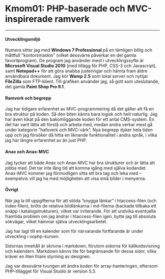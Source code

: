 Kmom01: PHP-baserade och MVC-inspirerade ramverk
================================================
---
<h4>Utvecklingsmiljö</h4>

Numera sitter jag med **Windows 7 Professional** på en tämligen billig och måttfull "kontorsmaskin" (vilket dessvärre påverkar en del gamla favoritprogram). De program jag använder mest i utvecklingssyfte är **Microsoft Visual Studio 2010** (med tillägg för PHP, CSS-3 och Javascript), samt **Notepad++** för att göra snabba justeringar och hämta fram äldre användbara dokument. Jag kör **Wamp 2.5** som lokal server och  nyttjar **FileZilla** som FTP-klient. Till grafiken använder jag, så gott som uteslutande, det gamla **Paint Shop Pro 9.1**.

<h4>Ramverk och begrepp</h4>

Jag har tidigare erfarenhet av MVC-programmering då det gäller att få en bra struktur på koden. Så den biten känns bara logisk och helt naturlig. Jag har även kikat på den bakomliggande koden för ett antal CMS-system. En del har varit lätta att förstå och arbeta med, medan andra verkar mest gå under kategorin ”hafsverk och MVC-värk”. Nya begrepp dyker hela tiden upp och jag försöker då hitta en liknande funktionalitet i andra språk, i vilka jag har längre erfarenhet av än just PHP.

<h4>Anax och Anax-MVC</h4>

Jag tycker att både Anax och Anax-MVC har bra strukturer och är lätta att jobba med. Det tar inte lång tid att komma igång med själva kodandet. Anax-MVC kommer jag förmodligen sitta ett bra tag och leka med – exempelvis vill jag ha med möjligheten att visa små bilder i menyerna.

<h4>Övrigt</h4>

När jag la till uppgifterna för att stöda ”snygga länkar” i htaccess-filen (och index-filen), bröts de relativa bildlänkarna i md-filerna (backade tillbaka ett snäpp i katalogstrukturen), vilket var irriterande. För att undvika eventuella framtida problem om jag ändrar i htaccess-filen igen, bytte jag till absoluta sökvägar, vilket hämmar själva utvecklingsarbetet.

Jag har lagt till en kalender som för närvarande fortfarande är under utveckling i oophp-kursen.

Sidornas innehåll är skrivna i markdown, förutom sidorna för källkodsvisning och kalendern. Markdown känns lite för begränsande för dessa sidor, vilka kräver en liten friare styrning av designen.

Jag var dessvärre tvungen att ändra koden för array-hanteringen, eftersom PHP-tillägget för Visual Studio är version 5.3.
